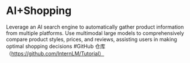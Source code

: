 # AI+Shopping
Leverage an AI search engine to automatically gather product information from multiple platforms. Use multimodal large models to comprehensively compare product styles, prices, and reviews, assisting users in making optimal shopping decisions
#GitHub 仓库（https://github.com/InternLM/Tutorial）

